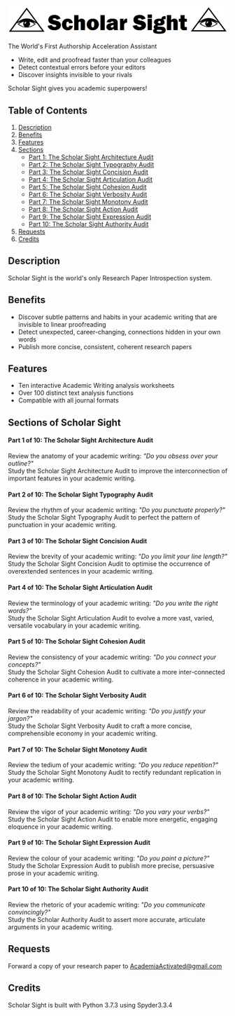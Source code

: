

![ScholarSightLogo](https://github.com/AcademiaActivated/ScholarSight/blob/master/Doc/logo2.PNG)


The World's First Authorship Acceleration Assistant  
* Write, edit and proofread faster than your colleagues 
* Detect contextual errors before your editors  
* Discover insights invisible to your rivals  

Scholar Sight gives you academic superpowers!  


## Table of Contents

1. [Description](#description) 
2. [Benefits](#benefits) 
2. [Features](#features) 
3. [Sections](#sections)  
    * [Part 1: The Scholar Sight Architecture Audit](#part-1-of-10-the-scholar-sight-architecture-audit)
    * [Part 2: The Scholar Sight Typography Audit](#part-2-of-10-the-scholar-sight-typography-audit)
    * [Part 3: The Scholar Sight Concision Audit](#part-3-of-10-the-scholar-sight-concision-audit)
    * [Part 4: The Scholar Sight Articulation Audit](#part-4-of-10-the-scholar-sight-articulation-audit)
    * [Part 5: The Scholar Sight Cohesion Audit](#part-5-of-10-the-scholar-sight-cohesion-audit)
    * [Part 6: The Scholar Sight Verbosity Audit](#part-6-of-10-the-scholar-sight-verbosity-audit)
    * [Part 7: The Scholar Sight Monotony Audit](#part-7-of-10-the-scholar-sight-monotony-audit)
    * [Part 8: The Scholar Sight Action Audit](#part-8-of-10-the-scholar-sight-action-audit)
    * [Part 9: The Scholar Sight Expression Audit](#part-9-of-10-the-scholar-sight-expression-audit)
    * [Part 10: The Scholar Sight Authority Audit](#part-10-of-10-the-scholar-sight-authority-audit)
5. [Requests](#requests) 
5. [Credits](#credits) 


## Description
Scholar Sight is the world's only Research Paper Introspection system.  


## Benefits
* Discover subtle patterns and habits in your academic writing that are invisible to linear proofreading
* Detect unexpected, career-changing, connections hidden in your own words
* Publish more concise, consistent, coherent research papers


## Features
* Ten interactive Academic Writing analysis worksheets
* Over 100 distinct text analysis functions
* Compatible with all journal formats


## Sections of Scholar Sight

#### Part 1 of 10: The Scholar Sight Architecture Audit
Review the anatomy of your academic writing: _"Do you obsess over your outline?"_  
Study the Scholar Sight Architecture Audit to improve the interconnection of important features in your academic writing.  


#### Part 2 of 10: The Scholar Sight Typography Audit
Review the rhythm of your academic writing:  _"Do you punctuate properly?"_  
Study the Scholar Sight Typography Audit to perfect the pattern of punctuation in your academic writing.


#### Part 3 of 10: The Scholar Sight Concision Audit
Review the brevity of your academic writing: _"Do you limit your line length?"_    
Study the Scholar Sight Concision Audit to optimise the occurrence of overextended sentences in your academic writing.


#### Part 4 of 10: The Scholar Sight Articulation Audit
Review the terminology of your academic writing:  _"Do you write the right words?"_    
Study the Scholar Sight Articulation Audit to evolve a more vast, varied, versatile vocabulary in your academic writing.


#### Part 5 of 10: The Scholar Sight Cohesion Audit
Review the consistency of your academic writing:  _"Do you connect your concepts?"_  
Study the Scholar Sight Cohesion Audit to cultivate a more inter-connected coherence in your academic writing.


#### Part 6 of 10: The Scholar Sight Verbosity Audit
Review the readability of your academic writing:  _"Do you justify your jargon?"_  
Study the Scholar Sight Verbosity Audit to craft a more concise, comprehensible economy in your academic writing.


#### Part 7 of 10: The Scholar Sight Monotony Audit
Review the tedium of your academic writing:  _"Do you reduce repetition?"_  
Study the Scholar Sight Monotony Audit to rectify redundant replication in your academic writing.


#### Part 8 of 10: The Scholar Sight Action Audit
Review the vigor of your academic writing: _"Do you vary your verbs?"_  
Study the Scholar Sight Action Audit to enable more energetic, engaging eloquence in your academic writing.


#### Part 9 of 10: The Scholar Sight Expression Audit
Review the colour of your academic writing: _"Do you paint a picture?"_   
Study the Scholar Expression Audit to publish more precise, persuasive prose in your academic writing.


#### Part 10 of 10: The Scholar Sight Authority Audit
Review the rhetoric of your academic writing: _"Do you communicate convincingly?"_  
Study the Scholar Authority Audit to assert more accurate, articulate arguments in your academic writing.


## Requests
Forward a copy of your research paper to AcademiaActivated@gmail.com


## Credits
Scholar Sight is built with Python 3.7.3 using Spyder3.3.4



